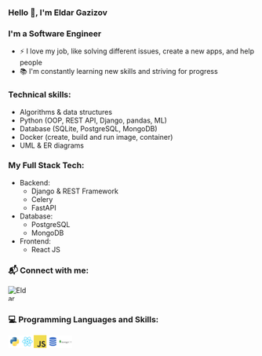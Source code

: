
### Hello 👋, I'm Eldar Gazizov

### I'm a Software Engineer
- ⚡  I love my job, like solving different issues, create a new apps, and help people
- 📚 I'm constantly learning new skills and striving for progress


### Technical skills:
- Algorithms & data structures
- Python (OOP, REST API, Django, pandas, ML)
- Database (SQLite, PostgreSQL, MongoDB)
- Docker (create, build and run image, container)
- UML & ER diagrams


### My Full Stack Tech:
- Backend:
  - Django & REST Framework
  - Celery
  - FastAPI
- Database:
  - PostgreSQL
  - MongoDB
- Frontend:
  - React JS


### 📬 Connect with me:
[<img align="left" src="https://raw.githubusercontent.com/rahuldkjain/github-profile-readme-generator/master/src/images/icons/Social/linked-in-alt.svg" alt="Eldar Gazizov | LinkedIn" height="30" width="40" />][linkedin]

<br />
<br />

### 💻 Programming Languages and Skills:
<img align="left" target="_blank" alt="Python" width="26px" src="https://raw.githubusercontent.com/github/explore/80688e429a7d4ef2fca1e82350fe8e3517d3494d/topics/python/python.png" />
<img align="left" target="_blank" alt="React" width="26px" src="https://raw.githubusercontent.com/github/explore/80688e429a7d4ef2fca1e82350fe8e3517d3494d/topics/react/react.png" />
<img align="left" target="_blank" alt="JavaScript" width="26px" src="https://raw.githubusercontent.com/github/explore/80688e429a7d4ef2fca1e82350fe8e3517d3494d/topics/javascript/javascript.png" />
<img align="left" target="_blank" alt="SQL" width="26px" src="https://raw.githubusercontent.com/github/explore/80688e429a7d4ef2fca1e82350fe8e3517d3494d/topics/sql/sql.png" />
<img align="left" target="_blank" alt="MongoDB" width="26px" src="https://raw.githubusercontent.com/github/explore/80688e429a7d4ef2fca1e82350fe8e3517d3494d/topics/mongodb/mongodb.png" />

[linkedin]: https://www.linkedin.com/in/eldar-gazizov
